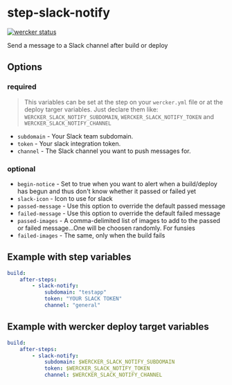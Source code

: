 # step-slack-notify

[![wercker status](https://app.wercker.com/status/532b17911c240b777d000a01 "wercker status")](https://app.wercker.com/project/bykey/532b17911c240b777d000a01)

Send a message to a Slack channel after build or deploy

## Options

### required

> This variables can be set at the step on your ```wercker.yml``` file or at the deploy targer variables. Just declare them like: ```WERCKER_SLACK_NOTIFY_SUBDOMAIN```, ```WERCKER_SLACK_NOTIFY_TOKEN``` and ```WERCKER_SLACK_NOTIFY_CHANNEL```

- `subdomain` - Your Slack team subdomain.
- `token` - Your slack integration token.
- `channel` - The Slack channel you want to push messages for.

### optional
- `begin-notice` - Set to true when you want to alert when a build/deploy has begun and thus don't know whether it passed or failed yet
- `slack-icon` - Icon to use for slack
- `passed-message` - Use this option to override the default passed message
- `failed-message` - Use this option to override the default failed message
- `passed-images` - A comma-delimited list of images to add to the passed or failed message...One will be choosen randomly.  For funsies
- `failed-images` - The same, only when the build fails

## Example with step variables

```yml
build:
	after-steps:
		- slack-notify:
			subdomain: "testapp"
			token: "YOUR SLACK TOKEN"
			channel: "general"
```

## Example with wercker deploy target variables

```yml
build:
	after-steps:
		- slack-notify:
			subdomain: $WERCKER_SLACK_NOTIFY_SUBDOMAIN
			token: $WERCKER_SLACK_NOTIFY_TOKEN
			channel: $WERCKER_SLACK_NOTIFY_CHANNEL
```

